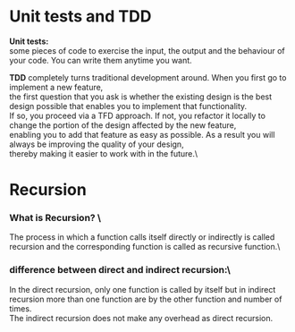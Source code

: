 # Unit tests and TDD
**Unit tests:**\
 some pieces of code to exercise the input, the output and the behaviour of your code. You can write them anytime you want.
 
 **TDD** completely turns traditional development around. When you first go to implement a new feature,\
 the first question that you ask is whether the existing design is the best design possible that enables you to implement that functionality.\
 If so, you proceed via a TFD approach. If not, you refactor it locally to change the portion of the design affected by the new feature,\
 enabling you to add that feature as easy as possible. As a result you will always be improving the quality of your design,\
 thereby making it easier to work with in the future.\
 
 # Recursion
 ### What is Recursion? \
 The process in which a function calls itself directly or indirectly is called recursion and the corresponding function is called as recursive function.\
 
 ### difference between direct and indirect recursion:\
 In the direct recursion, only one function is called by itself but in indirect recursion more than one function are by the other function and number of times.\
 The indirect recursion does not make any overhead as direct recursion.
 
 
 
 
